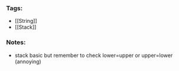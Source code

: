 ### Tags:
- [[String]]
- [[Stack]]
### Notes:
- stack basic but remember to check lower=upper or upper=lower (annoying)